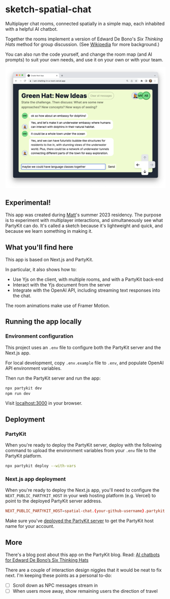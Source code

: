 # sketch-spatial-chat

Multiplayer chat rooms, connected spatially in a simple map, each inhabited with a helpful AI chatbot.

Together the rooms implement a version of Edward De Bono's _Six Thinking Hats_ method for group discussion. (See [Wikipedia](https://en.wikipedia.org/wiki/Six_Thinking_Hats) for more background.)

You can also run the code yourself, and change the room map (and AI prompts) to suit your own needs, and use it on your own or with your team.

![image](/assets/spatial-chat-screenshot.png)

## Experimental!

This app was created during [Matt](https://interconnected.org)'s summer 2023 residency. The purpose is to experiment with multiplayer interactions, and simultaneously see what PartyKit can do. It's called a sketch because it's lightweight and quick, and because we learn something in making it.

## What you'll find here

This app is based on Next.js and PartyKit.

In particular, it also shows how to:

- Use Yjs on the client, with multiple rooms, and with a PartyKit back-end
- Interact with the Yjs document from the server
- Integrate with the OpenAI API, including streaming text responses into the chat.

The room animations make use of Framer Motion.

## Running the app locally

### Environment configuration

This project uses an `.env` file to configure both the PartyKit server and the Next.js app.

For local development, copy `.env.example` file to `.env`, and populate OpenAI API environment variables.

Then run the PartyKit server and run the app:

```sh
npx partykit dev
npm run dev
```

Visit [localhost:3000](http://localhost:3000) in your browser.

## Deployment

### PartyKit

When you're ready to deploy the PartyKit server, deploy with the following command to upload the environment variables from your `.env` file to the PartyKit platform.

```sh
npx partykit deploy --with-vars
```

### Next.js app deployment

When you're ready to deploy the Next.js app, you'll need to configure the `NEXT_PUBLIC_PARTYKIT_HOST` in your web hosting platform (e.g. Vercel) to point to the deployed PartyKit server address.

```conf
NEXT_PUBLIC_PARTYKIT_HOST=spatial-chat.{your-github-username}.partykit.dev
```

Make sure you've [deployed the PartyKit server](#partykit-deployment) to get the PartyKit host name for your account.

## More

There's a blog post about this app on the PartyKit blog. Read: [AI chatbots for Edward De Bono’s Six Thinking Hats](https://blog.partykit.io/posts/thinking-hats-and-spatial-chat)

There are a couple of interaction design niggles that it would be neat to fix next. I'm keeping these points as a personal to-do:

- [ ] Scroll down as NPC messages stream in
- [ ] When users move away, show remaining users the direction of travel
